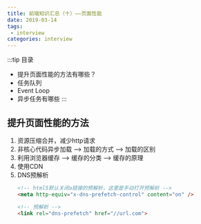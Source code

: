 ```yaml
---
title: 前端知识汇总（十）——页面性能
date: 2019-03-14
tags:
 - interview        
categories: interview
---
```


:::tip 目录
- 提升页面性能的方法有哪些？
- 任务队列
- Event Loop
- 异步任务有哪些
:::

## 提升页面性能的方法

1. 资源压缩合并，减少http请求
2. 非核心代码异步加载 --> 加载的方式  --> 加载的区别
3. 利用浏览器缓存 --> 缓存的分类 --> 缓存的原理
4. 使用CDN
5. DNS预解析
    ```html
    <!-- html5默认关闭a链接的预解析，这里是手动打开预解析 -->
    <meta http-equiv="x-dns-prefetch-control" content="on" />

    <!-- 预解析 -->
    <link rel="dns-prefetch" href="//url.com">
    ```